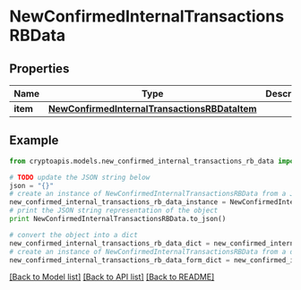 # NewConfirmedInternalTransactionsRBData


## Properties
Name | Type | Description | Notes
------------ | ------------- | ------------- | -------------
**item** | [**NewConfirmedInternalTransactionsRBDataItem**](NewConfirmedInternalTransactionsRBDataItem.md) |  | 

## Example

```python
from cryptoapis.models.new_confirmed_internal_transactions_rb_data import NewConfirmedInternalTransactionsRBData

# TODO update the JSON string below
json = "{}"
# create an instance of NewConfirmedInternalTransactionsRBData from a JSON string
new_confirmed_internal_transactions_rb_data_instance = NewConfirmedInternalTransactionsRBData.from_json(json)
# print the JSON string representation of the object
print NewConfirmedInternalTransactionsRBData.to_json()

# convert the object into a dict
new_confirmed_internal_transactions_rb_data_dict = new_confirmed_internal_transactions_rb_data_instance.to_dict()
# create an instance of NewConfirmedInternalTransactionsRBData from a dict
new_confirmed_internal_transactions_rb_data_form_dict = new_confirmed_internal_transactions_rb_data.from_dict(new_confirmed_internal_transactions_rb_data_dict)
```
[[Back to Model list]](../README.md#documentation-for-models) [[Back to API list]](../README.md#documentation-for-api-endpoints) [[Back to README]](../README.md)


